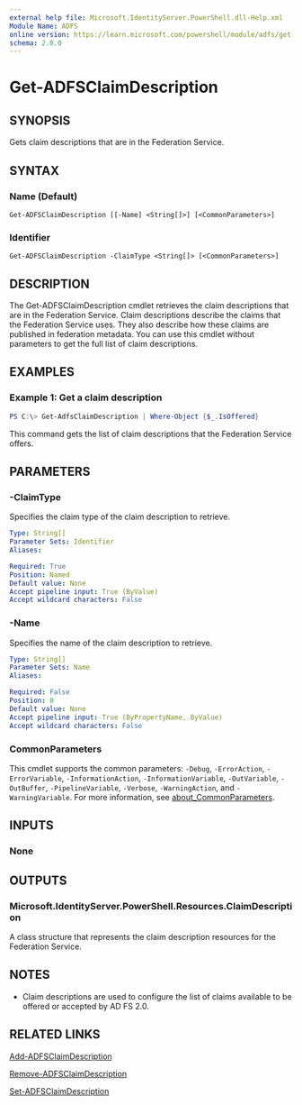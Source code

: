 ```yaml
---
external help file: Microsoft.IdentityServer.PowerShell.dll-Help.xml
Module Name: ADFS
online version: https://learn.microsoft.com/powershell/module/adfs/get-adfsclaimdescription?view=windowsserver2012-ps&wt.mc_id=ps-gethelp
schema: 2.0.0
---
```


# Get-ADFSClaimDescription

## SYNOPSIS
Gets claim descriptions that are in the Federation Service.

## SYNTAX

### Name (Default)
```
Get-ADFSClaimDescription [[-Name] <String[]>] [<CommonParameters>]
```

### Identifier
```
Get-ADFSClaimDescription -ClaimType <String[]> [<CommonParameters>]
```

## DESCRIPTION
The Get-ADFSClaimDescription cmdlet retrieves the claim descriptions that are in the Federation Service.
Claim descriptions describe the claims that the Federation Service uses.
They also describe how these claims are published in federation metadata.
You can use this cmdlet without parameters to get the full list of claim descriptions.

## EXAMPLES

### Example 1: Get a claim description
```powershell
PS C:\> Get-AdfsClaimDescription | Where-Object {$_.IsOffered}
```

This command gets the list of claim descriptions that the Federation Service offers.

## PARAMETERS

### -ClaimType
Specifies the claim type of the claim description to retrieve.

```yaml
Type: String[]
Parameter Sets: Identifier
Aliases: 

Required: True
Position: Named
Default value: None
Accept pipeline input: True (ByValue)
Accept wildcard characters: False
```

### -Name
Specifies the name of the claim description to retrieve.

```yaml
Type: String[]
Parameter Sets: Name
Aliases: 

Required: False
Position: 0
Default value: None
Accept pipeline input: True (ByPropertyName, ByValue)
Accept wildcard characters: False
```

### CommonParameters
This cmdlet supports the common parameters: `-Debug`, `-ErrorAction`, `-ErrorVariable`, `-InformationAction`, `-InformationVariable`, `-OutVariable`, `-OutBuffer`, `-PipelineVariable`, `-Verbose`, `-WarningAction`, and `-WarningVariable`. For more information, see [about_CommonParameters](https://go.microsoft.com/fwlink/?LinkID=113216).

## INPUTS

### None

## OUTPUTS

### Microsoft.IdentityServer.PowerShell.Resources.ClaimDescription
A class structure that represents the claim description resources for the Federation Service.

## NOTES
* Claim descriptions are used to configure the list of claims available to be offered or accepted by AD FS 2.0.

## RELATED LINKS

[Add-ADFSClaimDescription](./Add-ADFSClaimDescription.md)

[Remove-ADFSClaimDescription](./Remove-ADFSClaimDescription.md)

[Set-ADFSClaimDescription](./Set-ADFSClaimDescription.md)
